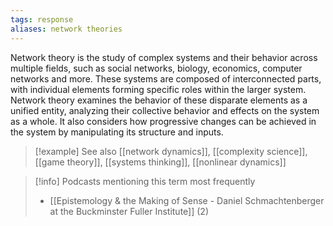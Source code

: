 ```yaml
---
tags: response
aliases: network theories
---
```


Network theory is the study of complex systems and their behavior across multiple fields, such as social networks, biology, economics, computer networks and more. These systems are composed of interconnected parts, with individual elements forming specific roles within the larger system. Network theory examines the behavior of these disparate elements as a unified entity, analyzing their collective behavior and effects on the system as a whole. It also considers how progressive changes can be achieved in the system by manipulating its structure and inputs.

> [!example] See also
> [[network dynamics]], [[complexity science]], [[game theory]], [[systems thinking]], [[nonlinear dynamics]]

> [!info] Podcasts mentioning this term most frequently
> * [[Epistemology & the Making of Sense - Daniel Schmachtenberger at the Buckminster Fuller Institute]] (2)